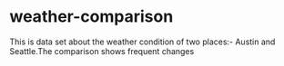 # weather-comparison
This is data set about the weather condition of two places:- Austin and Seattle.The comparison shows frequent changes
